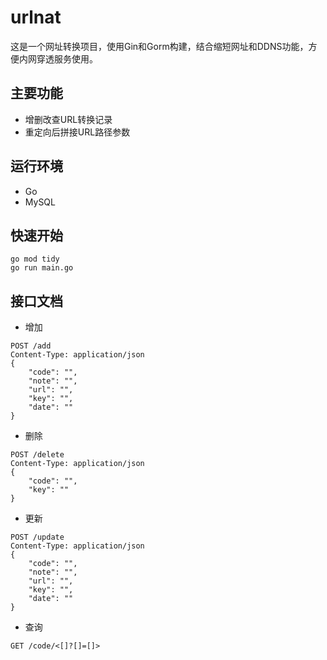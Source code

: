 # urlnat

这是一个网址转换项目，使用Gin和Gorm构建，结合缩短网址和DDNS功能，方便内网穿透服务使用。

## 主要功能

- 增删改查URL转换记录
- 重定向后拼接URL路径参数

## 运行环境

- Go
- MySQL

## 快速开始

```
go mod tidy
go run main.go
```

## 接口文档

- 增加

```
POST /add
Content-Type: application/json
{
    "code": "",
    "note": "",
    "url": "",
    "key": "",
    "date": ""
}
```

- 删除

```
POST /delete
Content-Type: application/json
{
    "code": "",
    "key": ""
}
```

- 更新

```
POST /update
Content-Type: application/json
{
    "code": "",
    "note": "",
    "url": "",
    "key": "",
    "date": ""
}
```

- 查询

```
GET /code/<[]?[]=[]>
```
